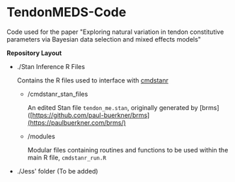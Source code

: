 # TendonMEDS-Code
Code used for the paper "Exploring natural variation in tendon constitutive parameters via Bayesian data selection and mixed effects models"

__Repository Layout__
- ./Stan Inference R Files

  Contains the R files used to interface with [cmdstanr](https://mc-stan.org/cmdstanr/index.html)

  - /cmdstanr_stan_files

    An edited Stan file `tendon_me.stan`, originally generated by [brms]([https://github.com/paul-buerkner/brms](https://paulbuerkner.com/brms/)
  - /modules

    Modular files containing routines and functions to be used within the main R file, `cmdstanr_run.R`
    
- ./Jess' folder (To be added)
